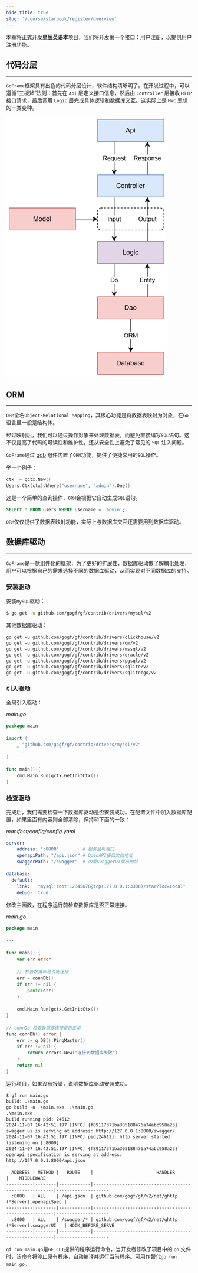 ```yaml
---
hide_title: true
slug: '/course/starbook/register/overview'
---
```

本章将正式开发**星辰英语本**项目，我们将开发第一个接口：用户注册，以提供用户注册功能。

## 代码分层
---
`GoFrame`框架具有出色的代码分层设计，软件结构清晰明了。在开发过程中，可以遵循“三板斧”法则：首先在 `Api` 层定义接口信息，然后由 `Controller` 层接收 `HTTP` 接口请求，最后调用 `Logic` 层完成具体逻辑和数据库交互。这实际上是 `MVC` 思想的一类变种。

![流程](../assets/流程.png)


## ORM
---
`ORM`全名`Object-Relational Mapping`，其核心功能是将数据表映射为对象，在`Go`语言里一般是结构体。

经过映射后，我们可以通过操作对象来处理数据表，而避免直接编写`SQL`语句。这不仅提高了代码的可读性和维护性，还从安全性上避免了常见的 `SQL` 注入问题。

`GoFrame`通过 [gdb](https://goframe.org/docs/core/gdb) 组件内置了`ORM`功能，提供了便捷常用的`SQL`操作。 

举一个例子：
```go
ctx := gctx.New()
Users.Ctx(ctx).Where("username", "admin").One()
```

这是一个简单的查询操作，`ORM`会根据它自动生成`SQL`语句。
```sql
SELECT * FROM users WHERE username = 'admin';
```

`ORM`仅仅提供了数据表映射功能，实际上与数据库交互还需要用到数据库驱动。

## 数据库驱动
---
`GoFrame`是一款组件化的框架，为了更好的扩展性，数据库驱动做了解耦化处理，用户可以根据自己的需求选择不同的数据库驱动，从而实现对不同数据库的支持。

### 安装驱动
安装`MySQL`驱动：
```bash
$ go get -u github.com/gogf/gf/contrib/drivers/mysql/v2
```

其他数据库驱动：
```text
go get -u github.com/gogf/gf/contrib/drivers/clickhouse/v2
go get -u github.com/gogf/gf/contrib/drivers/dm/v2
go get -u github.com/gogf/gf/contrib/drivers/mssql/v2
go get -u github.com/gogf/gf/contrib/drivers/oracle/v2
go get -u github.com/gogf/gf/contrib/drivers/pgsql/v2
go get -u github.com/gogf/gf/contrib/drivers/sqlite/v2
go get -u github.com/gogf/gf/contrib/drivers/sqlitecgo/v2
```

### 引入驱动
全局引入驱动：

*main.go*
```go
package main

import (
    _ "github.com/gogf/gf/contrib/drivers/mysql/v2"
    ...
)

func main() {
    cmd.Main.Run(gctx.GetInitCtx())
}
```

### 检查驱动
完成后，我们需要检查一下数据库驱动是否安装成功。在配置文件中加入数据库配置，如果里面有内容则全部清除，保持和下面的一致：

*manifest/config/config.yaml*
```yaml
server:
    address: ":8000"         # 服务监听端口
    openapiPath: "/api.json" # OpenAPI接口文档地址
    swaggerPath: "/swagger"  # 内置SwaggerUI展示地址

database:
  default:
    link:   "mysql:root:12345678@tcp(127.0.0.1:3306)/star?loc=Local"
    debug:  true
```

修改主函数，在程序运行前检查数据库是否正常连接。

*main.go*
```go
package main

···

func main() {
    var err error

    // 检查数据库是否能连接
    err = connDb()
    if err != nil {
        panic(err)
    }

    cmd.Main.Run(gctx.GetInitCtx())
}

// connDb 检查数据库连接是否正常
func connDb() error {
    err := g.DB().PingMaster()
    if err != nil {
        return errors.New("连接到数据库失败")
    }
    return nil
}
```

运行项目，如果没有报错，说明数据库驱动安装成功。
```base
$ gf run main.go
build: .\main.go
go build -o .\main.exe  .\main.go
.\main.exe 
build running pid: 24612
2024-11-07 16:42:51.197 [INFO] {f89117371ba305188476a74abc958a23} swagger ui is serving at address: http://127.0.0.1:8000/swagger/
2024-11-07 16:42:51.197 [INFO] pid[24612]: http server started listening on [:8000]
2024-11-07 16:42:51.197 [INFO] {f89117371ba305188476a74abc958a23} openapi specification is serving at address: http://127.0.0.1:8000/api.json

  ADDRESS | METHOD |   ROUTE    |                        HANDLER                        |    MIDDLEWARE
----------|--------|------------|-------------------------------------------------------|--------------------
  :8000   | ALL    | /api.json  | github.com/gogf/gf/v2/net/ghttp.(*Server).openapiSpec |
----------|--------|------------|-------------------------------------------------------|--------------------
  :8000   | ALL    | /swagger/* | github.com/gogf/gf/v2/net/ghttp.(*Server).swaggerUI   | HOOK_BEFORE_SERVE
----------|--------|------------|-------------------------------------------------------|--------------------
```

`gf run main.go`是`GF CLI`提供的程序运行命令，当开发者修改了项目中的 `go` 文件时，该命令将停止原有程序，自动编译并运行当前程序。可用作替代`go run main.go`。